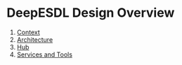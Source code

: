 # DeepESDL Design Overview

1. [Context](context.md)
2. [Architecture](architecture.md)
3. [Hub](hub.md)
4. [Services and Tools](services-and-tools.md)
